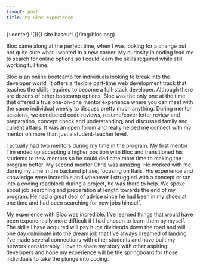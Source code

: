 ```yaml
---
layout: post
title: My Bloc experience
---
```

{:.center}
![]({{ site.baseurl }}/img/bloc.png)

Bloc came along at the perfect time, when I was looking for a change but not quite sure what I wanted in a new career.  My curiosity in coding lead me to search for online options so I could learn the skills required while still working full time.  

Bloc is an online bootcamp for individuals looking to break into the developer world.  It offers a flexible part-time web development track that teaches the skills required to become a full-stack developer.  Although there are dozens of other bootcamp options, Bloc was the only one at the time that offered a true one-on-one mentor experience where you can meet with the same individual weekly to discuss pretty much anything.  During mentor sessions, we conducted code reviews, resume/cover letter review and preparation, concept check and understanding, and discussed family and current affairs.  It was an open forum and really helped me connect with my mentor on more than just a student-teacher level.

I actually had two mentors during my time in the program.  My first mentor Tim ended up accepting a higher position with Bloc and transitioned his students to new mentors so he could dedicate more time to making the program better.  My second mentor Chris was amazing.  He worked with me during my time in the backend phase, focusing on Rails.  His experience and knowledge were incredible and whenever I struggled with a concept or ran into a coding roadblock during a project, he was there to help.  We spoke about job searching and preparation at length towards the end of my program.  He had a great deal of advice since he had been in my shoes at one time and had been searching for new jobs himself.

My experience with Bloc was incredible.  I’ve learned things that would have been exponentially more difficult if I had chosen to learn them by myself.  The skills I have acquired will pay huge dividends down the road and will one day culminate into the dream job that I’ve always dreamed of landing.  I’ve made several connections with other students and have built my network considerably.  I love to share my story with other aspiring developers and hope my experience will be the springboard for those individuals to take the plunge into coding.

